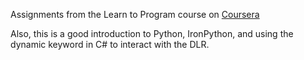 Assignments from the Learn to Program course on [Coursera](https://www.coursera.org/#course/programming1)

Also, this is a good introduction to Python, IronPython, and using the dynamic keyword in C# to interact with the DLR.
